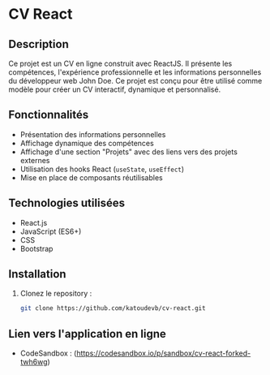 # CV React

## Description

Ce projet est un CV en ligne construit avec ReactJS. Il présente les compétences, l'expérience professionnelle et les informations personnelles du développeur web John Doe. Ce projet est conçu pour être utilisé comme modèle pour créer un CV interactif, dynamique et personnalisé.

## Fonctionnalités

- Présentation des informations personnelles
- Affichage dynamique des compétences
- Affichage d'une section "Projets" avec des liens vers des projets externes
- Utilisation des hooks React (`useState`, `useEffect`)
- Mise en place de composants réutilisables

## Technologies utilisées

- React.js
- JavaScript (ES6+)
- CSS
- Bootstrap

## Installation

1. Clonez le repository :

   ```bash
   git clone https://github.com/katoudevb/cv-react.git

## Lien vers l'application en ligne

- CodeSandbox : (https://codesandbox.io/p/sandbox/cv-react-forked-twh6wg)
